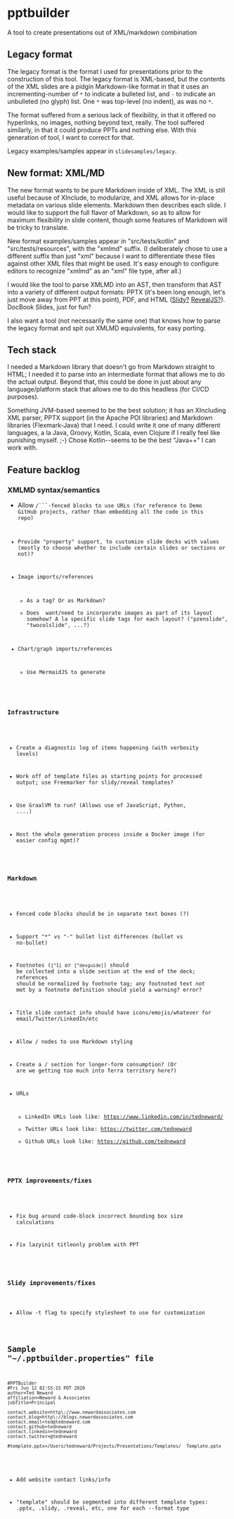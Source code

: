 # pptbuilder
A tool to create presentations out of XML/markdown combination

## Legacy format
The legacy format is the format I used for presentations prior to the construction of this tool. The legacy format is XML-based, but the contents of the XML slides are a pidgin Markdown-like format in that it uses an incrementing-number of `*` to indicate a bulleted list, and `-` to indicate an unbulleted (no glyph) list. One `*` was top-level (no indent), as was no `*`.

The format suffered from a serious lack of flexibility, in that it offered no hyperlinks, no images, nothing beyond text, really. The tool suffered similarly, in that it could produce PPTs and nothing else. With this generation of tool, I want to correct for that.

Legacy examples/samples appear in `slidesamples/legacy`.

## New format: XML/MD
The new format wants to be pure Markdown inside of XML. The XML is still useful because of XInclude, to modularize, and XML allows for in-place metadata on various slide elements. Markdown then describes each slide. I would like to support the full flavor of Markdown, so as to allow for maximum flexibility in slide content, though some features of Markdown will be tricky to translate.

New format examples/samples appear in "src/tests/kotlin" and "src/tests/resources", with the "xmlmd" suffix. (I deliberately chose to use a different suffix than just "xml" because I want to differentiate these files against other XML files that might be used. It's easy enough to configure editors to recognize "xmlmd" as an "xml" file type, after all.)

I would like the tool to parse XMLMD into an AST, then transform that AST into a variety of different output formats: PPTX (it's been long enough, let's just move away from PPT at this point), PDF, and HTML ([Slidy?](https://www.w3.org/2005/03/slideshow.html#(1)) [RevealJS?](https://revealjs.com/)). DocBook Slides, just for fun?

I also want a tool (not necessarily the same one) that knows how to parse the legacy format and spit out XMLMD equivalents, for easy porting.

## Tech stack
I needed a Markdown library that doesn't go from Markdown straight to HTML; I needed it to parse into an intermediate format that allows me to do the actual output. Beyond that, this could be done in just about any language/platform stack that allows me to do this headless (for CI/CD purposes).

Something JVM-based seemed to be the best solution; it has an XIncluding XML parser, PPTX support (in the Apache POI libraries) and Markdown libraries (Flexmark-Java) that I need. I could write it one of many different languages, a la Java, Groovy, Kotlin, Scala, even Clojure if I really feel like punishing myself. ;-) Chose Kotlin--seems to be the best "Java++" I can work with.

## Feature backlog

### XMLMD syntax/semantics
* Allow <code>/```-fenced blocks to use URLs (for reference to Demo GitHub projects, rather than embedding all the code in this repo)

* Provide "property" support, to customize slide decks with values (mostly to choose whether to include certain slides or sections or not)?

* Image imports/references
    * As a tag? Or as Markdown?
    * Does <slide> want/need to incorporate images as part of its layout somehow? A la specific slide tags for each layout? ("pzenslide", "twocolslide", ...?)

* Chart/graph imports/references
    * Use MermaidJS to generate 

### Infrastructure
* Create a diagnostic log of items happening (with verbosity levels)

* Work off of template files as starting points for processed output; use Freemarker for slidy/reveal templates?

* Use GraalVM to run? (Allows use of JavaScript, Python, ....)

* Host the whole generation process inside a Docker image (for easier config mgmt)?

### Markdown
* Fenced code blocks should be in separate text boxes (?)

* Support "*" vs "-" bullet list differences (bullet vs no-bullet)

* Footnotes (`[^1]` or `[^devguide]`) should be collected into a slide section at the end of the deck; references should be normalized by footnote tag; any footnoted text *not* met by a footnote definition should yield a warning? error?

* Title slide contact info should have icons/emojis/whatever for email/Twitter/LinkedIn/etc

* Allow <slide>/<notes> nodes to use Markdown styling

* Create a <slide>/<prose> section for longer-form consumption? (Or are we getting too much into Terra territory here?)

* URLs
    * LinkedIn URLs look like: https://www.linkedin.com/in/tedneward/
    * Twitter URLs look like: https://twitter.com/tedneward
    * Github URLs look like: https://github.com/tedneward

### PPTX improvements/fixes
* Fix bug around code-block incorrect bounding box size calculations

* Fix lazyinit titleonly problem with PPT

### Slidy improvements/fixes
* Allow -t flag to specify stylesheet to use for customization

## Sample "~/.pptbuilder.properties" file

```
#PPTBuilder
#Fri Jun 12 02:55:15 PDT 2020
author=Ted Neward
affiliation=Neward & Associates
jobTitle=Principal

contact.website=http\://www.newardassociates.com
contact.blog=http\://blogs.newardassociates.com
contact.email=ted@tedneward.com
contact.github=tedneward
contact.linkedin=tedneward
contact.twitter=@tedneward

#template.pptx=/Users/tedneward/Projects/Presentations/Templates/__Template.pptx
```

* Add website contact links/info

* "template" should be segmented into different template types: .pptx, .slidy, .reveal, etc, one for each --format type

